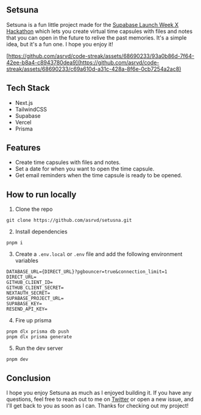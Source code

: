 ## Setsuna
Setsuna is a fun little project made for the [Supabase Launch Week X Hackathon](https://supabase.com/blog/supabase-hackathon-lwx) which lets you create virtual time capsules with files and notes that you can open in the future to relive the past memories. It's a simple idea, but it's a fun one. I hope you enjoy it!

[https://github.com/asrvd/code-streak/assets/68690233/93a0b86d-7f64-42ee-b8a4-c8943780dea9](https://github.com/asrvd/code-streak/assets/68690233/c69a610d-a31c-428a-8f6e-0cb7254a2ac8)

## Tech Stack
- Next.js
- TailwindCSS
- Supabase
- Vercel
- Prisma

## Features
- Create time capsules with files and notes.
- Set a date for when you want to open the time capsule.
- Get email reminders when the time capsule is ready to be opened.

## How to run locally
1. Clone the repo
```
git clone https://github.com/asrvd/setusna.git
```
2. Install dependencies
```
pnpm i
```
3. Create a `.env.local` or `.env` file and add the following environment variables
```
DATABASE_URL={DIRECT_URL}?pgbouncer=true&connection_limit=1
DIRECT_URL=
GITHUB_CLIENT_ID=
GITHUB_CLIENT_SECRET=
NEXTAUTH_SECRET=
SUPABASE_PROJECT_URL=
SUPABASE_KEY=
RESEND_API_KEY=
```
4. Fire up prisma
```
pnpm dlx prisma db push
pnpm dlx prisma generate
```
5. Run the dev server
```
pnpm dev
```

## Conclusion
I hope you enjoy Setsuna as much as I enjoyed building it. If you have any questions, feel free to reach out to me on [Twitter](https://twitter.com/_asheeshh) or open a new issue, and I'll get back to you as soon as I can. Thanks for checking out my project!
